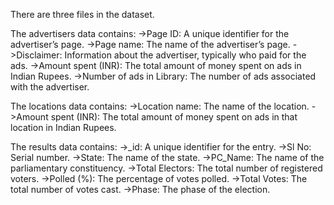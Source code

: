 There are three files in the dataset. 

The advertisers data contains:
->Page ID: A unique identifier for the advertiser’s page.
->Page name: The name of the advertiser’s page.
->Disclaimer: Information about the advertiser, typically who paid for the ads.
->Amount spent (INR): The total amount of money spent on ads in Indian Rupees.
->Number of ads in Library: The number of ads associated with the advertiser.

The locations data contains:
->Location name: The name of the location.
->Amount spent (INR): The total amount of money spent on ads in that location in Indian Rupees.

The results data contains:
->_id: A unique identifier for the entry.
->Sl No: Serial number.
->State: The name of the state.
->PC_Name: The name of the parliamentary constituency.
->Total Electors: The total number of registered voters.
->Polled (%): The percentage of votes polled.
->Total Votes: The total number of votes cast.
->Phase: The phase of the election.